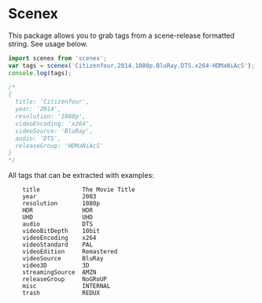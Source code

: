 # Scenex

This package allows you to grab tags from a scene-release formatted string.
See usage below.

````javascript
import scenex from 'scenex';
var tags = scenex('Citizenfour.2014.1080p.BluRay.DTS.x264-HDMaNiAcS');
console.log(tags);

/*
{
  title: 'Citizenfour',
  year: '2014',
  resolution: '1080p',
  videoEncoding: 'x264',
  videoSource: 'BluRay',
  audio: 'DTS',
  releaseGroup: 'HDMaNiAcS'
}
*/
````

All tags that can be extracted with examples:

````
	title            The Movie Title
	year             2003
    resolution       1080p
    HDR              HDR
    UHD              UHD
    audio            DTS
    videoBitDepth    10bit
    videoEncoding    x264
    videoStandard    PAL
    videoEdition     Remastered
    videoSource      BluRay
    video3D          3D
    streamingSource  AMZN
    releaseGroup     NoGRoUP
    misc             INTERNAL
    trash            REDUX
````


